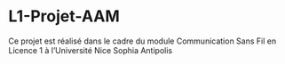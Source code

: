 # L1-Projet-AAM
Ce projet est réalisé dans le cadre du module Communication Sans Fil en Licence 1 à l’Université Nice Sophia Antipolis

